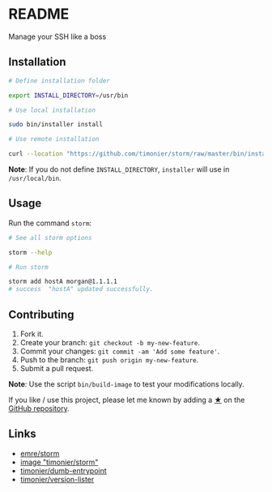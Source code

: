 # README

Manage your SSH like a boss

## Installation

```sh
# Define installation folder

export INSTALL_DIRECTORY=/usr/bin

# Use local installation

sudo bin/installer install

# Use remote installation

curl --location "https://github.com/timonier/storm/raw/master/bin/installer" | sudo sh -s -- install
```

__Note__: If you do not define `INSTALL_DIRECTORY`, `installer` will use in `/usr/local/bin`.

## Usage

Run the command `storm`:

```sh
# See all storm options

storm --help

# Run storm

storm add hostA morgan@1.1.1.1
# success  "hostA" updated successfully.
```

## Contributing

1. Fork it.
2. Create your branch: `git checkout -b my-new-feature`.
3. Commit your changes: `git commit -am 'Add some feature'`.
4. Push to the branch: `git push origin my-new-feature`.
5. Submit a pull request.

__Note__: Use the script `bin/build-image` to test your modifications locally.

If you like / use this project, please let me known by adding a [★](https://help.github.com/articles/about-stars/) on the [GitHub repository](https://github.com/timonier/storm).

## Links

* [emre/storm](https://github.com/emre/storm)
* [image "timonier/storm"](https://hub.docker.com/r/timonier/storm/)
* [timonier/dumb-entrypoint](https://github.com/timonier/dumb-entrypoint)
* [timonier/version-lister](https://github.com/timonier/version-lister)
